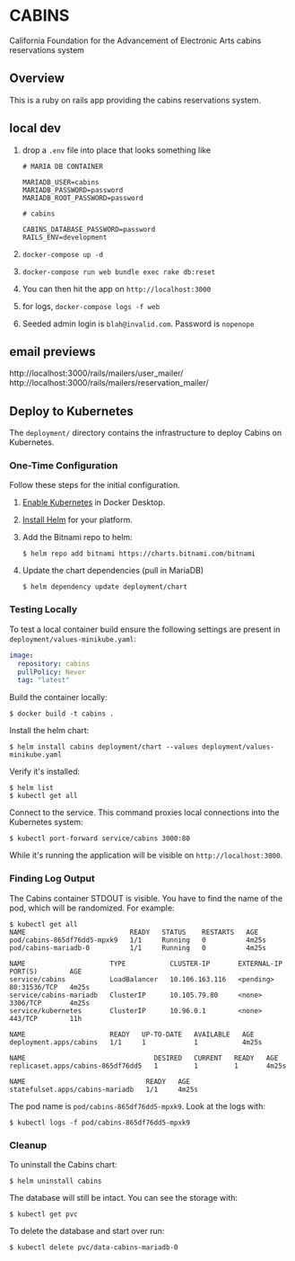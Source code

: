 # CABINS

California Foundation for the Advancement of Electronic Arts cabins reservations system

## Overview

This is a ruby on rails app providing the cabins reservations system. 

## local dev

1. drop a `.env` file into place that looks something like

   ```
   # MARIA DB CONTAINER

   MARIADB_USER=cabins
   MARIADB_PASSWORD=password
   MARIADB_ROOT_PASSWORD=password

   # cabins

   CABINS_DATABASE_PASSWORD=password
   RAILS_ENV=development
   ```

2. `docker-compose up -d`
3. `docker-compose run web bundle exec rake db:reset`
4. You can then hit the app on `http://localhost:3000`
5. for logs, `docker-compose logs -f web`
6. Seeded admin login is `blah@invalid.com`. Password is `nopenope`

## email previews

http://localhost:3000/rails/mailers/user_mailer/
http://localhost:3000/rails/mailers/reservation_mailer/

## Deploy to Kubernetes

The `deployment/` directory contains the infrastructure to deploy Cabins on Kubernetes.

### One-Time Configuration

Follow these steps for the initial configuration. 

1. [Enable Kubernetes](https://docs.docker.com/desktop/kubernetes/) in Docker Desktop.
1. [Install Helm](https://helm.sh/docs/intro/install/) for your platform. 
1. Add the Bitnami repo to helm:

    ```console 
    $ helm repo add bitnami https://charts.bitnami.com/bitnami
    ```
1. Update the chart dependencies (pull in MariaDB)

    ```console 
    $ helm dependency update deployment/chart
    ```

### Testing Locally 

To test a local container build ensure the following settings are present in `deployment/values-minikube.yaml`:

```yaml
image:
  repository: cabins
  pullPolicy: Never
  tag: "latest"
```

Build the container locally:

```console 
$ docker build -t cabins . 
``` 

Install the helm chart:

```console 
$ helm install cabins deployment/chart --values deployment/values-minikube.yaml 
```

Verify it's installed: 

```console 
$ helm list 
$ kubectl get all 
``` 

Connect to the service. This command proxies local connections into the Kubernetes system:

```
$ kubectl port-forward service/cabins 3000:80
```

While it's running the application will be visible on `http://localhost:3000`. 

### Finding Log Output 

The Cabins container STDOUT is visible. You have to find the name of the pod, which will be randomized. For example:

```console
$ kubectl get all
NAME                          READY   STATUS    RESTARTS   AGE
pod/cabins-865df76dd5-mpxk9   1/1     Running   0          4m25s
pod/cabins-mariadb-0          1/1     Running   0          4m25s

NAME                     TYPE           CLUSTER-IP       EXTERNAL-IP   PORT(S)        AGE
service/cabins           LoadBalancer   10.106.163.116   <pending>     80:31536/TCP   4m25s
service/cabins-mariadb   ClusterIP      10.105.79.80     <none>        3306/TCP       4m25s
service/kubernetes       ClusterIP      10.96.0.1        <none>        443/TCP        11h

NAME                     READY   UP-TO-DATE   AVAILABLE   AGE
deployment.apps/cabins   1/1     1            1           4m25s

NAME                                DESIRED   CURRENT   READY   AGE
replicaset.apps/cabins-865df76dd5   1         1         1       4m25s

NAME                              READY   AGE
statefulset.apps/cabins-mariadb   1/1     4m25s
```

The pod name is `pod/cabins-865df76dd5-mpxk9`. Look at the logs with:

```console
$ kubectl logs -f pod/cabins-865df76dd5-mpxk9
```

### Cleanup 

To uninstall the Cabins chart: 

```console 
$ helm uninstall cabins
```

The database will still be intact. You can see the storage with:

```console 
$ kubectl get pvc
```

To delete the database and start over run:

```console
$ kubectl delete pvc/data-cabins-mariadb-0
```
